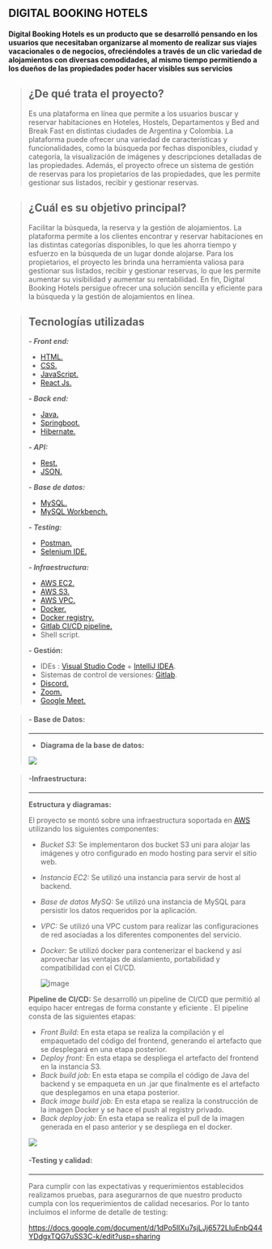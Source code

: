 ## DIGITAL BOOKING HOTELS
 #### Digital Booking Hotels es un producto que se desarrolló pensando en los usuarios que necesitaban organizarse al momento de realizar sus viajes vacacionales o de negocios, ofreciéndoles a través de un clic variedad de alojamientos con diversas comodidades, al mismo tiempo permitiendo a los dueños de las propiedades poder hacer visibles sus servicios
 
> ## **¿De qué trata el proyecto?**
>
> </div> Es una plataforma en línea que permite a los usuarios buscar y reservar habitaciones en Hoteles, Hostels, Departamentos y Bed and Break Fast en distintas ciudades de Argentina y Colombia. La plataforma puede ofrecer una variedad de características y funcionalidades, como la búsqueda por fechas disponibles, ciudad y categoría, la visualización de imágenes y descripciones detalladas de las propiedades. Además, el proyecto ofrece un sistema de gestión de reservas para los propietarios de las propiedades, que les permite gestionar sus listados, recibir y gestionar reservas.

> ## **¿Cuál es su objetivo principal?**
>
> Facilitar la búsqueda, la reserva y la gestión de alojamientos. La plataforma permite a los clientes encontrar y reservar habitaciones en las distintas categorías disponibles, lo que les ahorra tiempo y esfuerzo en la búsqueda de un lugar donde alojarse. Para los propietarios, el proyecto les brinda una herramienta valiosa para gestionar sus listados, recibir y gestionar reservas, lo que les permite aumentar su visibilidad y aumentar su rentabilidad. En fin, Digital Booking Hotels persigue ofrecer una solución sencilla y eficiente para la búsqueda y la gestión de alojamientos en línea.

>
> ## **Tecnologías utilizadas**
>
> **- _Front end:_**
>
> * [HTML.](https://developer.mozilla.org/es/docs/Web/HTML)
> * [CSS.](https://developer.mozilla.org/es/docs/Web/CSS)
> * [JavaScript.](https://developer.mozilla.org/es/docs/Web/JavaScript)
> * [React Js.](https://es.reactjs.org/)
>
> **- _Back end:_**
>
> * [Java.](https://www.java.com/es/)
> * [Springboot.](https://spring.io/projects/spring-boot)
> * [Hibernate.](https://hibernate.org/orm/documentation/6.1/)
>
> **_- API:_**
>
> * [Rest.](https://aws.amazon.com/es/what-is/restful-api/)
> * [JSON.](https://developer.mozilla.org/es/docs/Learn/JavaScript/Objects/JSON)
>
> **- _Base de datos:_**
>
> * [MySQL.](https://www.mysql.com/)
> * [MySQL Workbench.](https://www.mysql.com/products/workbench/)
>
> **_- Testing:_**
>
> * [Postman.](https://www.postman.com/)
> * [Selenium IDE.](https://www.selenium.dev/selenium-ide/)
>
> **_- Infraestructura:_**
>
> * [AWS EC2.](https://aws.amazon.com/es/ec2/)
> * [AWS S3.](https://aws.amazon.com/es/s3/)
> * [AWS VPC.](https://aws.amazon.com/es/vpc/)
> * [Docker.](https://www.docker.com/)
> * [Docker registry.](https://docs.docker.com/registry/)
> * [Gitlab CI/CD pipeline.](https://docs.gitlab.com/ee/ci/pipelines/)
> * Shell script.
>
> **- Gestión:**
>
> * <span dir="">IDEs : </span>[<span dir="">Visual Studio Code</span>](https://code.visualstudio.com/)<span dir=""> + </span>[<span dir="">IntelliJ</span> IDEA](https://www.jetbrains.com/idea/).
> * <span dir="">Sistemas de control de versiones</span>: [Gitlab](https://about.gitlab.com/).
> * [Discord.](https://discord.com/)
> * [Zoom.](https://zoom.us/)
> * [Google Meet.](https://meet.google.com/)
>

> #### - Base de Datos:
>
> ---
>
> * **<span dir="">Diagrama de la base de datos:</span>**
>
> <span dir="">![](https://lh5.googleusercontent.com/mZU66tDuLDbe0xQoCe2MJynUxz1ddvlmPUfhuVqRJt39gEw7YSQYInkblK_gH0DB0G1hQG5Ot7YgwGZmnhuTW_15Z6fHe5swmad6Al1v-4fMASsPS_zM3F2lqIA3ocuj4ZBykkKvq5jSqsiYqVyThTgSmnmJjiq9TAUAUO1LoXHTomfNQJibGr60UuMU-w)</span>
>

> #### -Infraestructura:
>
> ---
>
> **<span dir="">Estructura y diagramas</span>:**
>
> <span dir="">El proyecto se montó sobre una infraestructura soportada en </span>[<span dir="">AWS</span>](https://aws.amazon.com/es/)<span dir=""> utilizando los siguientes componentes:</span>
>
> * <span dir="">_Bucket S3:_ Se implementaron dos bucket S3 uni para alojar las imágenes y otro configurado en modo hosting para servir el sitio web.</span>
> * <span dir="">_Instancia EC2:_ Se utilizó una instancia para servir de host al backend.</span>
> * <span dir="">_Base de datos MySQ:_ Se utilizó una instancia de MySQL para persistir los datos requeridos por la aplicación.</span>
> * <span dir="">_VPC:_ Se utilizó una VPC custom para realizar las configuraciones de red asociadas a los diferentes componentes del servicio.</span>
> * <span dir="">_Docker:_ Se utilizó docker para contenerizar el backend y así aprovechar las ventajas de aislamiento, portabilidad y compatibilidad con el CI/CD.</span>
>
>   ![image](uploads/31e4a5841b0e299e98f99afb8646aba4/image.png)
>
> **<span dir="">Pipeline de CI/CD</span>:** <span dir="">Se desarrolló un pipeline de CI/CD que permitió al equipo hacer entregas de forma constante y eficiente . El pipeline consta de las siguientes etapas:</span>
>
> * <span dir="">_Front Build:_ En esta etapa se realiza la compilación y el empaquetado del código del frontend, generando el artefacto que se desplegará en una etapa posterior.</span>
> * <span dir="">_Deploy front:_ En esta etapa se despliega el artefacto del frontend en la instancia S3.</span>
> * <span dir="">_Back build job:_ En esta etapa se compila el código de Java del backend y se empaqueta en un .jar que finalmente es el artefacto que desplegamos en una etapa posterior.</span>
> * <span dir="">_Back image build job:_ En esta etapa se realiza la construcción de la imagen Docker y se hace el push al registry privado.</span>
> * <span dir="">_Back deploy job:_ En esta etapa se realiza el pull de la imagen generada en el paso anterior y se despliega en el docker.</span>
>
> <span dir="">![](https://lh5.googleusercontent.com/HzMQgmYAhVnOr-4U85eqLdFB0xAfOatcbfhU6Z9BUh2eZPrqwKzOQ4WRH6pKrPLX0767yhs7YOrNEORtrJOQNO6IJe8UxAOGjuTxuqzqbikFFyXdJMX19gDRxS3c54CF0dLKXjHwV8m_pC-NTN4DEUKkAhGnqHMS4TNcjD7AJVqodzI0ZKqOd4TDYH7DEA)</span>
>
> #### -<span dir="">Testing y calidad</span>:
>
> ---
>
> <span dir="">Para cumplir con las expectativas y requerimientos establecidos realizamos pruebas, para asegurarnos de que nuestro producto cumpla con los requerimientos de calidad </span>necesarios. Por lo tanto incluimos el informe de detalle de testing:
>
> <https://docs.google.com/document/d/1dPo5lIXu7sjLJj6572LIuEnbQ44YDdgxTQG7uSS3C-k/edit?usp=sharing>
